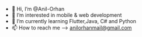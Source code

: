 - 👋 Hi, I’m @Anil-Orhan
- 👀 I’m interested in mobile & web development
- 🌱 I’m currently learning Flutter,Java, C# and Python 
- 📫 How to reach me --> anilorhanmail@gmail.com

<!---
Anil-Orhan/Anil-Orhan is a ✨ special ✨ repository because its `README.md` (this file) appears on your GitHub profile.
You can click the Preview link to take a look at your changes.
--->
